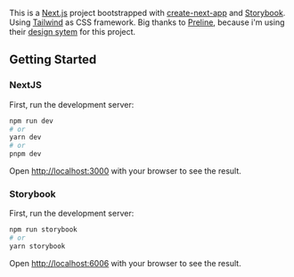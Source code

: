 This is a [Next.js](https://nextjs.org/) project bootstrapped with [create-next-app](https://github.com/vercel/next.js/tree/canary/packages/create-next-app) and [Storybook](https://storybook.js.org/). Using [Tailwind](https://tailwindcss.com/) as CSS framework. Big thanks to [Preline](https://preline.co/), because i'm using their [design sytem](https://www.figma.com/community/file/1179068859697769656) for this project.

## Getting Started

### NextJS

First, run the development server:

```bash
npm run dev
# or
yarn dev
# or
pnpm dev
```

Open [http://localhost:3000](http://localhost:3000) with your browser to see the result.

### Storybook

First, run the development server:

```bash
npm run storybook
# or
yarn storybook
```

Open [http://localhost:6006](http://localhost:6006) with your browser to see the result.
